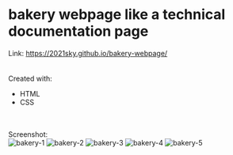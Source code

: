# bakery webpage like a technical documentation page
Link: 
<a href="https://2021sky.github.io/bakery-webpage/" target="_blank"> https://2021sky.github.io/bakery-webpage/ </a>
<br>
<br>
<br>
Created with:
<br>
   <ul>
     <li>HTML</li>
     <li>CSS</li>
  </ul>
 <br>
 <br>
Screenshot:
<br>
<img src="https://user-images.githubusercontent.com/124482174/235153057-ca132000-de5f-458e-b331-a380808c7231.jpg" alt="bakery-1">
<img src="https://user-images.githubusercontent.com/124482174/235153063-fb9f30da-0d8e-44a9-b902-704bba366323.jpg" alt="bakery-2">
<img src="https://user-images.githubusercontent.com/124482174/235153064-d608eb80-ba01-42f6-8621-76db797f68d0.jpg" alt="bakery-3">
<img src="https://user-images.githubusercontent.com/124482174/235153065-a93d7e5c-1d8a-47b5-b8fc-fb8291357a38.jpg" alt="bakery-4">
<img src="https://user-images.githubusercontent.com/124482174/235153068-41f4a491-0c13-4922-b360-0b707265920c.jpg" alt="bakery-5">
<br>
<br>

